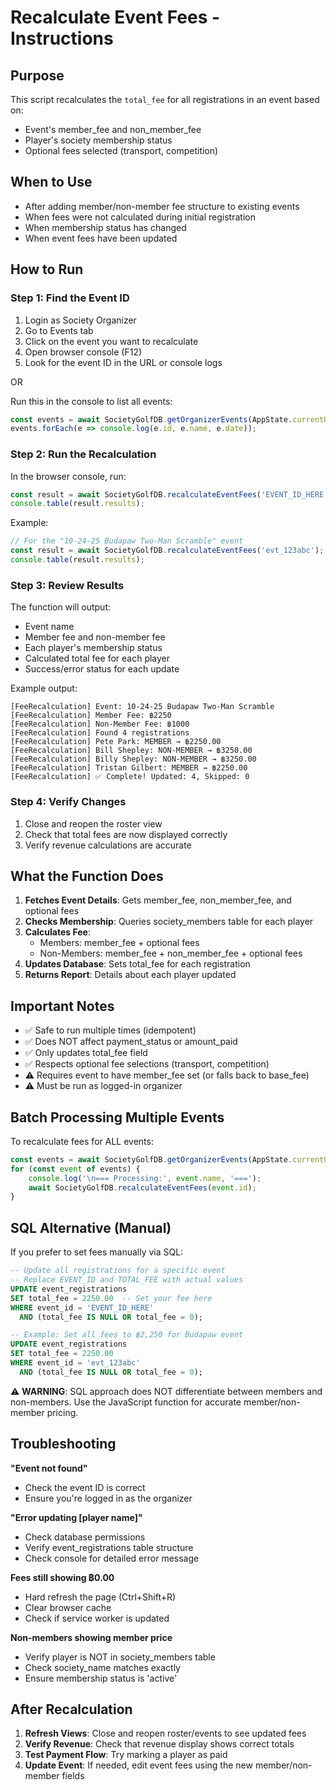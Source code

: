 # Recalculate Event Fees - Instructions

## Purpose
This script recalculates the `total_fee` for all registrations in an event based on:
- Event's member_fee and non_member_fee
- Player's society membership status
- Optional fees selected (transport, competition)

## When to Use
- After adding member/non-member fee structure to existing events
- When fees were not calculated during initial registration
- When membership status has changed
- When event fees have been updated

## How to Run

### Step 1: Find the Event ID
1. Login as Society Organizer
2. Go to Events tab
3. Click on the event you want to recalculate
4. Open browser console (F12)
5. Look for the event ID in the URL or console logs

OR

Run this in the console to list all events:
```javascript
const events = await SocietyGolfDB.getOrganizerEvents(AppState.currentUser.lineUserId);
events.forEach(e => console.log(e.id, e.name, e.date));
```

### Step 2: Run the Recalculation
In the browser console, run:
```javascript
const result = await SocietyGolfDB.recalculateEventFees('EVENT_ID_HERE');
console.table(result.results);
```

Example:
```javascript
// For the "10-24-25 Budapaw Two-Man Scramble" event
const result = await SocietyGolfDB.recalculateEventFees('evt_123abc');
console.table(result.results);
```

### Step 3: Review Results
The function will output:
- Event name
- Member fee and non-member fee
- Each player's membership status
- Calculated total fee for each player
- Success/error status for each update

Example output:
```
[FeeRecalculation] Event: 10-24-25 Budapaw Two-Man Scramble
[FeeRecalculation] Member Fee: ฿2250
[FeeRecalculation] Non-Member Fee: ฿1000
[FeeRecalculation] Found 4 registrations
[FeeRecalculation] Pete Park: MEMBER → ฿2250.00
[FeeRecalculation] Bill Shepley: NON-MEMBER → ฿3250.00
[FeeRecalculation] Billy Shepley: NON-MEMBER → ฿3250.00
[FeeRecalculation] Tristan Gilbert: MEMBER → ฿2250.00
[FeeRecalculation] ✅ Complete! Updated: 4, Skipped: 0
```

### Step 4: Verify Changes
1. Close and reopen the roster view
2. Check that total fees are now displayed correctly
3. Verify revenue calculations are accurate

## What the Function Does

1. **Fetches Event Details**: Gets member_fee, non_member_fee, and optional fees
2. **Checks Membership**: Queries society_members table for each player
3. **Calculates Fee**:
   - Members: member_fee + optional fees
   - Non-Members: member_fee + non_member_fee + optional fees
4. **Updates Database**: Sets total_fee for each registration
5. **Returns Report**: Details about each player updated

## Important Notes

- ✅ Safe to run multiple times (idempotent)
- ✅ Does NOT affect payment_status or amount_paid
- ✅ Only updates total_fee field
- ✅ Respects optional fee selections (transport, competition)
- ⚠️ Requires event to have member_fee set (or falls back to base_fee)
- ⚠️ Must be run as logged-in organizer

## Batch Processing Multiple Events

To recalculate fees for ALL events:
```javascript
const events = await SocietyGolfDB.getOrganizerEvents(AppState.currentUser.lineUserId);
for (const event of events) {
    console.log('\n=== Processing:', event.name, '===');
    await SocietyGolfDB.recalculateEventFees(event.id);
}
```

## SQL Alternative (Manual)

If you prefer to set fees manually via SQL:

```sql
-- Update all registrations for a specific event
-- Replace EVENT_ID and TOTAL_FEE with actual values
UPDATE event_registrations
SET total_fee = 2250.00  -- Set your fee here
WHERE event_id = 'EVENT_ID_HERE'
  AND (total_fee IS NULL OR total_fee = 0);

-- Example: Set all fees to ฿2,250 for Budapaw event
UPDATE event_registrations
SET total_fee = 2250.00
WHERE event_id = 'evt_123abc'
  AND (total_fee IS NULL OR total_fee = 0);
```

⚠️ **WARNING**: SQL approach does NOT differentiate between members and non-members.
Use the JavaScript function for accurate member/non-member pricing.

## Troubleshooting

**"Event not found"**
- Check the event ID is correct
- Ensure you're logged in as the organizer

**"Error updating [player name]"**
- Check database permissions
- Verify event_registrations table structure
- Check console for detailed error message

**Fees still showing ฿0.00**
- Hard refresh the page (Ctrl+Shift+R)
- Clear browser cache
- Check if service worker is updated

**Non-members showing member price**
- Verify player is NOT in society_members table
- Check society_name matches exactly
- Ensure membership status is 'active'

## After Recalculation

1. **Refresh Views**: Close and reopen roster/events to see updated fees
2. **Verify Revenue**: Check that revenue display shows correct totals
3. **Test Payment Flow**: Try marking a player as paid
4. **Update Event**: If needed, edit event fees using the new member/non-member fields
